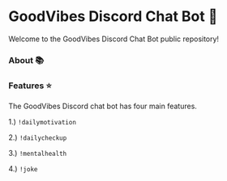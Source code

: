 # GoodVibes Discord Chat Bot 🌸 

Welcome to the GoodVibes Discord Chat Bot public repository! 

### About 📚 



### Features ⭐️

The GoodVibes Discord chat bot has four main features. 

1.) `!dailymotivation`

2.) `!dailycheckup`

3.) `!mentalhealth`

4.) `!joke`


